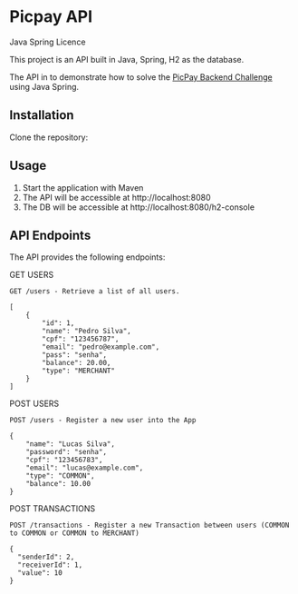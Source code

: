 # Picpay API

Java Spring Licence

This project is an API built in Java, Spring, H2 as the database.

The API in to demonstrate how to solve the [PicPay Backend Challenge](https://github.com/PicPay/picpay-desafio-backend) using Java Spring.

Installation
---
Clone the repository:

Usage
---
1. Start the application with Maven
2. The API will be accessible at http://localhost:8080
3. The DB will be accessible at http://localhost:8080/h2-console

API Endpoints
---
The API provides the following endpoints:

GET USERS
```
GET /users - Retrieve a list of all users.
```
```
[
    {
        "id": 1,
        "name": "Pedro Silva",
        "cpf": "123456787",
        "email": "pedro@example.com",
        "pass": "senha",
        "balance": 20.00,
        "type": "MERCHANT"
    }
]
```
POST USERS
```
POST /users - Register a new user into the App
```
```
{
    "name": "Lucas Silva",
    "password": "senha",
    "cpf": "123456783",
    "email": "lucas@example.com",
    "type": "COMMON",
    "balance": 10.00
}
```
POST TRANSACTIONS
```
POST /transactions - Register a new Transaction between users (COMMON to COMMON or COMMON to MERCHANT)
```
```
{
  "senderId": 2,
  "receiverId": 1,
  "value": 10
}
```
